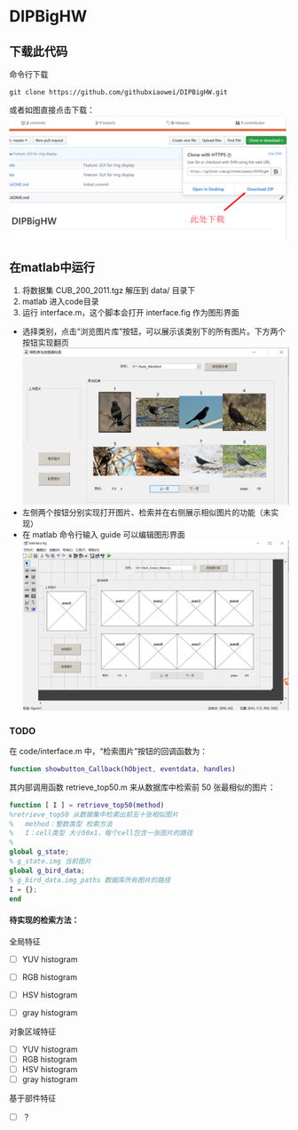 # DIPBigHW

## 下载此代码
命令行下载
```
git clone https://github.com/githubxiaowei/DIPBigHW.git
```
或者如图直接点击下载：
![show](md_img/download.png)

## 在matlab中运行
 1. 将数据集 CUB_200_2011.tgz 解压到 data/ 目录下
 2. matlab 进入code目录
 3. 运行 interface.m，这个脚本会打开 interface.fig 作为图形界面
* 选择类别，点击“浏览图片库”按钮，可以展示该类别下的所有图片。下方两个按钮实现翻页
![show](md_img/ui1.png)
* 左侧两个按钮分别实现打开图片、检索并在右侧展示相似图片的功能（未实现）
* 在 matlab 命令行输入 guide 可以编辑图形界面
![show](md_img/ui2.png)

### TODO
在 code/interface.m 中，“检索图片”按钮的回调函数为：
```matlab
function showbutton_Callback(hObject, eventdata, handles)
```
其内部调用函数 retrieve_top50.m 来从数据库中检索前 50 张最相似的图片：
```matlab
function [ I ] = retrieve_top50(method)
%retrieve_top50 从数据集中检索出前五十张相似图片
%   method：整数类型 检索方法
%   I：cell类型 大小50x1，每个cell包含一张图片的路径
%   
global g_state;
% g_state.img 当前图片
global g_bird_data;
% g_bird_data.img_paths 数据库所有图片的路径
I = {};
end
```

#### 待实现的检索方法：

全局特征
- [ ] YUV histogram
- [ ] RGB histogram
- [ ] HSV histogram
- [ ] gray histogram


对象区域特征
- [ ] YUV histogram
- [ ] RGB histogram
- [ ] HSV histogram
- [ ] gray histogram

基于部件特征
- [ ] ？

